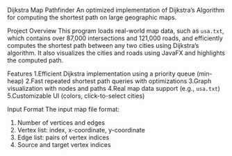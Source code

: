 Dijkstra Map Pathfinder
An optimized implementation of Dijkstra’s Algorithm for computing the shortest path on large geographic maps.


 Project Overview
This program loads real-world map data, such as `usa.txt`, which contains over 87,000 intersections and 121,000 roads, and efficiently computes the shortest path between any two cities using Dijkstra’s algorithm.
It also visualizes the cities and roads using JavaFX and highlights the computed path.


 Features
1.Efficient Dijkstra implementation using a priority queue (min-heap)
2.Fast repeated shortest path queries with optimizations
3.Graph visualization with nodes and paths
4.Real map data support (e.g., `usa.txt`)
5.Customizable UI (colors, click-to-select cities)


Input Format
The input map file format:
1. Number of vertices and edges
2. Vertex list: index, x-coordinate, y-coordinate
3. Edge list: pairs of vertex indices
4. Source and target vertex indices
